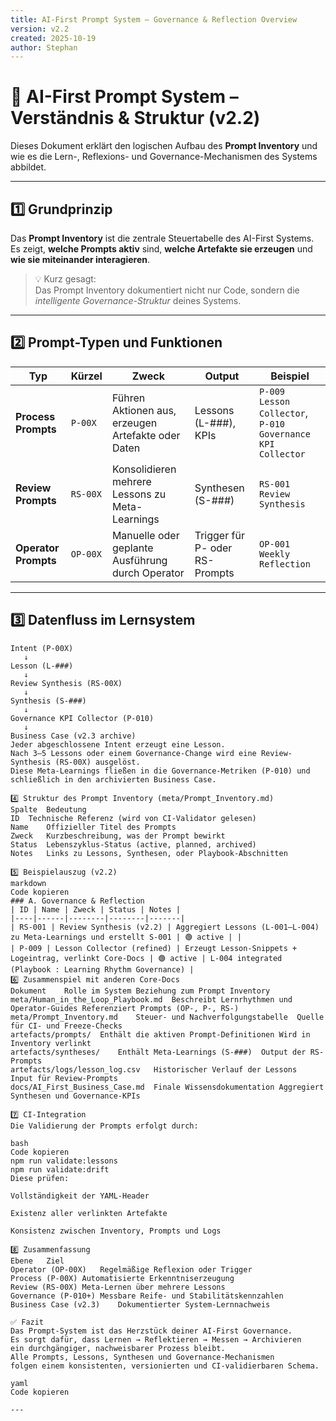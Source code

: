 ```yaml
---
title: AI-First Prompt System – Governance & Reflection Overview
version: v2.2
created: 2025-10-19
author: Stephan
---
```


# 🧭 AI-First Prompt System – Verständnis & Struktur (v2.2)

Dieses Dokument erklärt den logischen Aufbau des **Prompt Inventory** und wie es die Lern-, Reflexions- und Governance-Mechanismen des Systems abbildet.

---

## 1️⃣ Grundprinzip

Das **Prompt Inventory** ist die zentrale Steuertabelle des AI-First Systems.  
Es zeigt, **welche Prompts aktiv** sind, **welche Artefakte sie erzeugen** und **wie sie miteinander interagieren**.

> 💡 Kurz gesagt:  
> Das Prompt Inventory dokumentiert nicht nur Code, sondern die *intelligente Governance-Struktur* deines Systems.

---

## 2️⃣ Prompt-Typen und Funktionen

| Typ | Kürzel | Zweck | Output | Beispiel |
|------|---------|--------|---------|----------|
| **Process Prompts** | `P-00X` | Führen Aktionen aus, erzeugen Artefakte oder Daten | Lessons (L-###), KPIs | `P-009 Lesson Collector`, `P-010 Governance KPI Collector` |
| **Review Prompts** | `RS-00X` | Konsolidieren mehrere Lessons zu Meta-Learnings | Synthesen (S-###) | `RS-001 Review Synthesis` |
| **Operator Prompts** | `OP-00X` | Manuelle oder geplante Ausführung durch Operator | Trigger für P- oder RS-Prompts | `OP-001 Weekly Reflection` |

---

## 3️⃣ Datenfluss im Lernsystem

```text
Intent (P-00X)
   ↓
Lesson (L-###)
   ↓
Review Synthesis (RS-00X)
   ↓
Synthesis (S-###)
   ↓
Governance KPI Collector (P-010)
   ↓
Business Case (v2.3 archive)
Jeder abgeschlossene Intent erzeugt eine Lesson.
Nach 3–5 Lessons oder einem Governance-Change wird eine Review-Synthesis (RS-00X) ausgelöst.
Diese Meta-Learnings fließen in die Governance-Metriken (P-010) und schließlich in den archivierten Business Case.

4️⃣ Struktur des Prompt Inventory (meta/Prompt_Inventory.md)
Spalte	Bedeutung
ID	Technische Referenz (wird von CI-Validator gelesen)
Name	Offizieller Titel des Prompts
Zweck	Kurzbeschreibung, was der Prompt bewirkt
Status	Lebenszyklus-Status (active, planned, archived)
Notes	Links zu Lessons, Synthesen, oder Playbook-Abschnitten

5️⃣ Beispielauszug (v2.2)
markdown
Code kopieren
### A. Governance & Reflection
| ID | Name | Zweck | Status | Notes |
|----|------|--------|--------|-------|
| RS-001 | Review Synthesis (v2.2) | Aggregiert Lessons (L-001–L-004) zu Meta-Learnings und erstellt S-001 | 🟢 active | |
| P-009 | Lesson Collector (refined) | Erzeugt Lesson-Snippets + Logeintrag, verlinkt Core-Docs | 🟢 active | L-004 integrated (Playbook : Learning Rhythm Governance) |
6️⃣ Zusammenspiel mit anderen Core-Docs
Dokument	Rolle im System	Beziehung zum Prompt Inventory
meta/Human_in_the_Loop_Playbook.md	Beschreibt Lernrhythmen und Operator-Guides	Referenziert Prompts (OP-, P-, RS-)
meta/Prompt_Inventory.md	Steuer- und Nachverfolgungstabelle	Quelle für CI- und Freeze-Checks
artefacts/prompts/	Enthält die aktiven Prompt-Definitionen	Wird in Inventory verlinkt
artefacts/syntheses/	Enthält Meta-Learnings (S-###)	Output der RS-Prompts
artefacts/logs/lesson_log.csv	Historischer Verlauf der Lessons	Input für Review-Prompts
docs/AI_First_Business_Case.md	Finale Wissensdokumentation	Aggregiert Synthesen und Governance-KPIs

7️⃣ CI-Integration
Die Validierung der Prompts erfolgt durch:

bash
Code kopieren
npm run validate:lessons
npm run validate:drift
Diese prüfen:

Vollständigkeit der YAML-Header

Existenz aller verlinkten Artefakte

Konsistenz zwischen Inventory, Prompts und Logs

8️⃣ Zusammenfassung
Ebene	Ziel
Operator (OP-00X)	Regelmäßige Reflexion oder Trigger
Process (P-00X)	Automatisierte Erkenntniserzeugung
Review (RS-00X)	Meta-Lernen über mehrere Lessons
Governance (P-010+)	Messbare Reife- und Stabilitätskennzahlen
Business Case (v2.3)	Dokumentierter System-Lernnachweis

✅ Fazit
Das Prompt-System ist das Herzstück deiner AI-First Governance.
Es sorgt dafür, dass Lernen → Reflektieren → Messen → Archivieren
ein durchgängiger, nachweisbarer Prozess bleibt.
Alle Prompts, Lessons, Synthesen und Governance-Mechanismen
folgen einem konsistenten, versionierten und CI-validierbaren Schema.

yaml
Code kopieren

---
